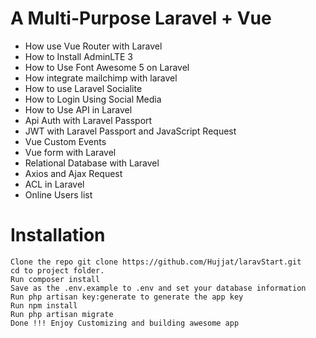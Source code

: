 # A Multi-Purpose Laravel + Vue
- How use Vue Router with Laravel
- How to Install AdminLTE 3
- How to Use Font Awesome 5 on Laravel
- How integrate mailchimp with laravel
- How to use Laravel Socialite
- How to Login Using Social Media
- How to Use API in Laravel
- Api Auth with Laravel Passport
- JWT with Laravel Passport and JavaScript Request
- Vue Custom Events
- Vue form with Laravel
- Relational Database with Laravel
- Axios and Ajax Request
- ACL in Laravel
- Online Users list

# Installation

    Clone the repo git clone https://github.com/Hujjat/laravStart.git
    cd to project folder.
    Run composer install
    Save as the .env.example to .env and set your database information
    Run php artisan key:generate to generate the app key
    Run npm install
    Run php artisan migrate
    Done !!! Enjoy Customizing and building awesome app

